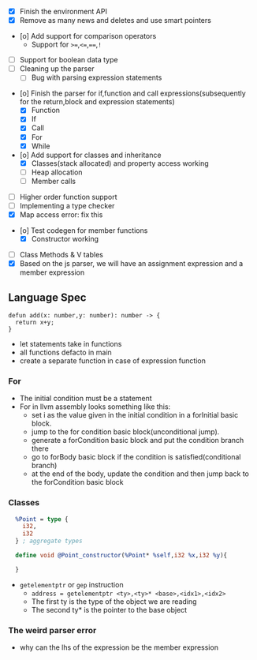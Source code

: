 - [x] Finish the environment API
- [x] Remove as many news and deletes and use smart pointers
- [o] Add support for comparison operators  
  - Support for `>=`,`<=`,`==`,`!`
- [ ] Support for boolean data type
- [ ] Cleaning up the parser
  - [ ] Bug with parsing expression statements
- [o] Finish the parser for if,function and call expressions(subsequently for the return,block and expression statements)
  - [x] Function
  - [x] If
  - [x] Call
  - [x] For
  - [x] While
- [o] Add support for classes and inheritance
  - [x] Classes(stack allocated) and property access working
  - [ ] Heap allocation
  - [ ] Member calls
- [ ] Higher order function support
- [ ] Implementing a type checker
- [x] Map access error: fix this
- [o] Test codegen for member functions
  - [x] Constructor working
- [ ] Class Methods & V tables
- [x] Based on the js parser, we will have an assignment expression and a member expression

## Language Spec
```
defun add(x: number,y: number): number -> {
  return x+y;
}
```

- let statements take in functions
- all functions defacto in main
- create a separate function in case of expression function

### For 
- The initial condition must be a statement  
- For in llvm assembly looks something like this:
  - set i as the value given in the initial condition in a forInitial basic block.
  - jump to the for condition basic block(unconditional jump). 
  - generate a forCondition basic block and put the condition branch there
  - go to forBody basic block if the condition is satisfied(conditional branch)
  - at the end of the body, update the condition and then jump back to the forCondition basic block

### Classes
```ll
  %Point = type {
    i32,
    i32
  } ; aggregate types

  define void @Point_constructor(%Point* %self,i32 %x,i32 %y){

  }
```
- `getelementptr` or `gep` instruction
  - `address = getelementptr <ty>,<ty>* <base>,<idx1>,<idx2>`
  - The first ty is the type of the object we are reading
  - The second ty* is the pointer to the base object


### The weird parser error
- why can the lhs of the expression be the member expression 

